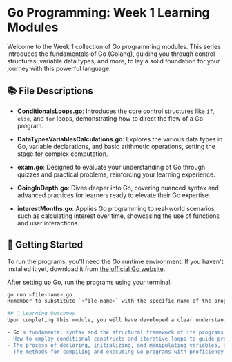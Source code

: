 # Go Programming: Week 1 Learning Modules

Welcome to the Week 1 collection of Go programming modules. This series introduces the fundamentals of Go (Golang), guiding you through control structures, variable data types, and more, to lay a solid foundation for your journey with this powerful language.

## 📚 File Descriptions

- **ConditionalsLoops.go**: Introduces the core control structures like `if`, `else`, and `for` loops, demonstrating how to direct the flow of a Go program.

- **DataTypesVariablesCalculations.go**: Explores the various data types in Go, variable declarations, and basic arithmetic operations, setting the stage for complex computation.

- **exam.go**: Designed to evaluate your understanding of Go through quizzes and practical problems, reinforcing your learning experience.

- **GoingInDepth.go**: Dives deeper into Go, covering nuanced syntax and advanced practices for learners ready to elevate their Go expertise.

- **interestMonths.go**: Applies Go programming to real-world scenarios, such as calculating interest over time, showcasing the use of functions and user interactions.

## 🚀 Getting Started

To run the programs, you'll need the Go runtime environment. If you haven't installed it yet, download it from [the official Go website](https://golang.org/dl/).

After setting up Go, run the programs using your terminal:

```sh
go run <file-name>.go
Remember to substitute `<file-name>` with the specific name of the program file you wish to run.

## 🎯 Learning Outcomes
Upon completing this module, you will have developed a clear understanding of:

- Go's fundamental syntax and the structural framework of its programs.
- How to employ conditional constructs and iterative loops to guide program logic.
- The process of declaring, initializing, and manipulating variables, as well as executing arithmetic operations.
- The methods for compiling and executing Go programs with proficiency.

